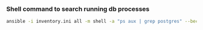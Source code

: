 ### Shell command to search running db processes

```bash
ansible -i inventory.ini all -m shell -a "ps aux | grep postgres" --become --private-key ~/private_key.pem
```